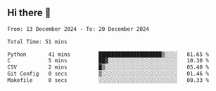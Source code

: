 ## Hi there 👋

<!--
**thethepai/thethepai** is a ✨ _special_ ✨ repository because its `README.md` (this file) appears on your GitHub profile.

Here are some ideas to get you started:

- 🔭 I’m currently working on ...
- 🌱 I’m currently learning ...
- 👯 I’m looking to collaborate on ...
- 🤔 I’m looking for help with ...
- 💬 Ask me about ...
- 📫 How to reach me: ...
- 😄 Pronouns: ...
- ⚡ Fun fact: ...
-->

<!--START_SECTION:waka-->

```txt
From: 13 December 2024 - To: 20 December 2024

Total Time: 51 mins

Python       41 mins         ████████████████████▒░░░░   81.65 %
C            5 mins          ██▓░░░░░░░░░░░░░░░░░░░░░░   10.30 %
CSV          2 mins          █▒░░░░░░░░░░░░░░░░░░░░░░░   05.40 %
Git Config   0 secs          ▒░░░░░░░░░░░░░░░░░░░░░░░░   01.46 %
Makefile     0 secs          ░░░░░░░░░░░░░░░░░░░░░░░░░   00.33 %
```

<!--END_SECTION:waka-->
